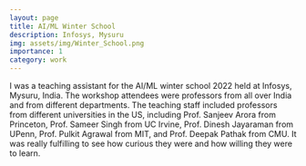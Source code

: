 ```yaml
---
layout: page
title: AI/ML Winter School
description: Infosys, Mysuru
img: assets/img/Winter_School.png
importance: 1
category: work
---
```


I was a teaching assistant for the AI/ML winter school 2022 held at Infosys, Mysuru, India.
The workshop attendees were professors from all over India and from different departments.
The teaching staff included professors from different universities in the US, including Prof. Sanjeev Arora from Princeton, Prof. Sameer Singh from UC Irvine, Prof. Dinesh Jayaraman from UPenn, Prof. Pulkit Agrawal from MIT, and Prof. Deepak Pathak from CMU.
It was really fulfilling to see how curious they were and how willing they were to learn.